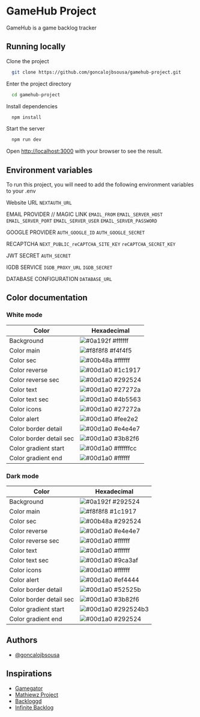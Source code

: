 # GameHub Project

GameHub is a game backlog tracker

## Running locally

Clone the project

```bash
  git clone https://github.com/goncalojbsousa/gamehub-project.git
```

Enter the project directory

```bash
  cd gamehub-project
```

Install dependencies

```bash
  npm install
```

Start the server

```bash
  npm run dev
```

Open [http://localhost:3000](http://localhost:3000) with your browser to see the result.

## Environment variables

To run this project, you will need to add the following environment variables to your .env

Website URL
`NEXTAUTH_URL`

EMAIL PROVIDER // MAGIC LINK
`EMAIL_FROM`
`EMAIL_SERVER_HOST`
`EMAIL_SERVER_PORT`
`EMAIL_SERVER_USER`
`EMAIL_SERVER_PASSWORD`

GOOGLE PROVIDER
`AUTH_GOOGLE_ID`
`AUTH_GOOGLE_SECRET`

RECAPTCHA
`NEXT_PUBLIC_reCAPTCHA_SITE_KEY`
`reCAPTCHA_SECRET_KEY`

JWT SECRET
`AUTH_SECRET`

IGDB SERVICE
`IGDB_PROXY_URL`
`IGDB_SECRET`

DATABASE CONFIGURATION
`DATABASE_URL`

## Color documentation

### White mode
| Color               | Hexadecimal                                                |
| ----------------- | ---------------------------------------------------------------- |
| Background       | ![#0a192f](https://via.placeholder.com/10/0a192f?text=+) #ffffff |
| Color main       | ![#f8f8f8](https://via.placeholder.com/10/f8f8f8?text=+) #f4f4f5 |
| Color sec       | ![#00b48a](https://via.placeholder.com/10/00b48a?text=+) #ffffff |
| Color reverse       | ![#00d1a0](https://via.placeholder.com/10/00b48a?text=+) #1c1917 |
| Color reverse sec       | ![#00d1a0](https://via.placeholder.com/10/00b48a?text=+) #292524 |
| Color text       | ![#00d1a0](https://via.placeholder.com/10/00b48a?text=+) #27272a |
| Color text sec       | ![#00d1a0](https://via.placeholder.com/10/00b48a?text=+) #4b5563 |
| Color icons       | ![#00d1a0](https://via.placeholder.com/10/00b48a?text=+) #27272a |
| Color alert       | ![#00d1a0](https://via.placeholder.com/10/00b48a?text=+) #fee2e2 |
| Color border detail       | ![#00d1a0](https://via.placeholder.com/10/00b48a?text=+) #e4e4e7 |
| Color border detail sec       | ![#00d1a0](https://via.placeholder.com/10/00b48a?text=+) #3b82f6 |
| Color gradient start       | ![#00d1a0](https://via.placeholder.com/10/00b48a?text=+) #ffffffcc |
| Color gradient end       | ![#00d1a0](https://via.placeholder.com/10/00b48a?text=+) #ffffff |


### Dark mode
| Color               | Hexadecimal                                                |
| ----------------- | ---------------------------------------------------------------- |
| Background       | ![#0a192f](https://via.placeholder.com/10/0a192f?text=+) #292524 |
| Color main       | ![#f8f8f8](https://via.placeholder.com/10/f8f8f8?text=+) #1c1917 |
| Color sec       | ![#00b48a](https://via.placeholder.com/10/00b48a?text=+) #292524 |
| Color reverse       | ![#00d1a0](https://via.placeholder.com/10/00b48a?text=+) #e4e4e7 |
| Color reverse sec       | ![#00d1a0](https://via.placeholder.com/10/00b48a?text=+) #ffffff |
| Color text       | ![#00d1a0](https://via.placeholder.com/10/00b48a?text=+) #ffffff |
| Color text sec       | ![#00d1a0](https://via.placeholder.com/10/00b48a?text=+) #9ca3af |
| Color icons       | ![#00d1a0](https://via.placeholder.com/10/00b48a?text=+) #ffffff |
| Color alert       | ![#00d1a0](https://via.placeholder.com/10/00b48a?text=+) #ef4444 |
| Color border detail       | ![#00d1a0](https://via.placeholder.com/10/00b48a?text=+) #52525b |
| Color border detail sec       | ![#00d1a0](https://via.placeholder.com/10/00b48a?text=+) #3b82f6 |
| Color gradient start       | ![#00d1a0](https://via.placeholder.com/10/00b48a?text=+) #292524b3 |
| Color gradient end       | ![#00d1a0](https://via.placeholder.com/10/00b48a?text=+) #292524 |

## Authors

- [@goncalojbsousa](https://github.com/goncalojbsousa)

## Inspirations

 - [Gamegator](gamegator.ne)
 - [Mathiewz Project](https://frontend-kofb4cduoq-od.a.run.app)
 - [Backloggd](https://backloggd.com)
 - [Infinite Backlog](https://infinitebacklog.net)
